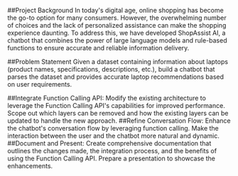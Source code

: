 ##Project Background
In today's digital age, online shopping has become the go-to option for many consumers. 
However, the overwhelming number of choices and the lack of personalized assistance can make the shopping experience daunting. 
To address this, we have developed ShopAssist AI, a chatbot that combines the power of large language models and rule-based 
functions to ensure accurate and reliable information delivery.

##Problem Statement
Given a dataset containing information about laptops (product names, specifications, descriptions, etc.), 
build a chatbot that parses the dataset and provides accurate laptop recommendations based on user requirements.

##Integrate Function Calling API: 
Modify the existing architecture to leverage the Function Calling API's capabilities for improved performance. Scope out which layers can be removed and how the existing layers can be updated to handle the new approach.
##Refine Conversation Flow: 
Enhance the chatbot's conversation flow by leveraging function calling. Make the interaction between the user and the chatbot more natural and dynamic.
##Document and Present: 
Create comprehensive documentation that outlines the changes made, the integration process, and the benefits of using the Function Calling API. Prepare a presentation to showcase the enhancements.
